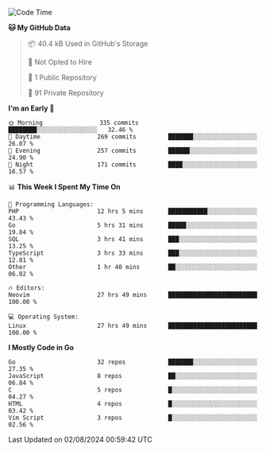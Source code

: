
<!--START_SECTION:waka-->
![Code Time](http://img.shields.io/badge/Code%20Time-5%2C122%20hrs%206%20mins-blue)

**🐱 My GitHub Data** 

> 📦 40.4 kB Used in GitHub's Storage 
 > 
> 🚫 Not Opted to Hire
 > 
> 📜 1 Public Repository 
 > 
> 🔑 91 Private Repository 
 > 
**I'm an Early 🐤** 

```text
🌞 Morning                335 commits         ████████░░░░░░░░░░░░░░░░░   32.46 % 
🌆 Daytime                269 commits         ███████░░░░░░░░░░░░░░░░░░   26.07 % 
🌃 Evening                257 commits         ██████░░░░░░░░░░░░░░░░░░░   24.90 % 
🌙 Night                  171 commits         ████░░░░░░░░░░░░░░░░░░░░░   16.57 % 
```


📊 **This Week I Spent My Time On** 

```text
💬 Programming Languages: 
PHP                      12 hrs 5 mins       ███████████░░░░░░░░░░░░░░   43.43 % 
Go                       5 hrs 31 mins       █████░░░░░░░░░░░░░░░░░░░░   19.84 % 
SQL                      3 hrs 41 mins       ███░░░░░░░░░░░░░░░░░░░░░░   13.25 % 
TypeScript               3 hrs 33 mins       ███░░░░░░░░░░░░░░░░░░░░░░   12.81 % 
Other                    1 hr 40 mins        ██░░░░░░░░░░░░░░░░░░░░░░░   06.02 % 

🔥 Editors: 
Neovim                   27 hrs 49 mins      █████████████████████████   100.00 % 

💻 Operating System: 
Linux                    27 hrs 49 mins      █████████████████████████   100.00 % 
```

**I Mostly Code in Go** 

```text
Go                       32 repos            ███████░░░░░░░░░░░░░░░░░░   27.35 % 
JavaScript               8 repos             ██░░░░░░░░░░░░░░░░░░░░░░░   06.84 % 
C                        5 repos             █░░░░░░░░░░░░░░░░░░░░░░░░   04.27 % 
HTML                     4 repos             █░░░░░░░░░░░░░░░░░░░░░░░░   03.42 % 
Vim Script               3 repos             █░░░░░░░░░░░░░░░░░░░░░░░░   02.56 % 
```




 Last Updated on 02/08/2024 00:59:42 UTC
<!--END_SECTION:waka-->

